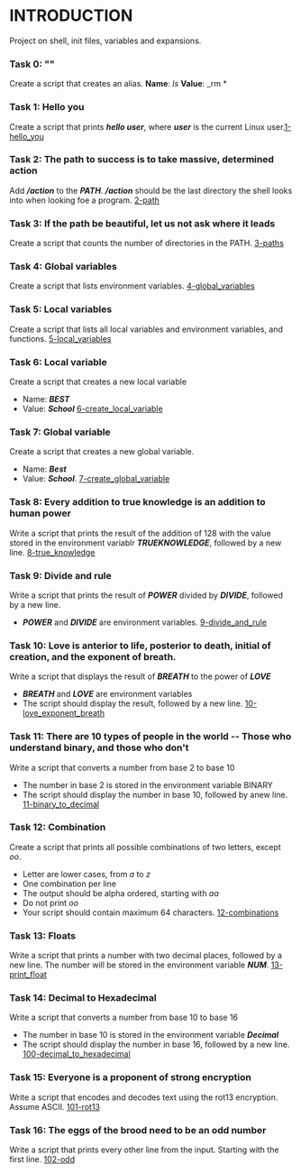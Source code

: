 # INTRODUCTION
Project on shell, init files, variables and expansions.

### Task 0: "<o>"
Create a script that creates an alias.
**Name**: _ls_
**Value**: _rm *

### Task 1: Hello you
Create a script that prints  ***hello user***, where ***user*** is the current Linux user.[1-hello_you](./1-hello_you)

### Task 2: The path to success is to take massive, determined action
Add ***/action*** to the ***PATH***. ***/action*** should be the last directory the shell looks into when looking foe a program. [2-path](./2-path)

### Task 3: If the path be beautiful, let us not ask where it leads
Create a script that counts the number of directories in the PATH. [3-paths](./3-paths)

### Task 4: Global variables
Create a script that lists environment variables. [4-global_variables](./4-global_variables)

### Task 5: Local variables
Create a script that lists all local variables and environment variables, and functions. [5-local_variables](./5-local_variables)

### Task 6: Local variable
Create a script that creates a new local variable
- Name: ***BEST***
- Value: ***School*** [6-create_local_variable](./6-create_local_variable)

### Task 7: Global variable
Create a script that creates a new global variable.
- Name: ***Best***
- Value: ***School***. [7-create_global_variable](./7-create_global_variable)

### Task 8: Every addition to true knowledge is an addition to human power
Write a script that prints the result of the addition of 128 with the value stored in the environment variablr ***TRUEKNOWLEDGE***, followed by a new line. [8-true_knowledge](./8-true_knowledge)

### Task 9: Divide and rule
Write a script that prints the result of ***POWER*** divided by ***DIVIDE***, followed by a new line.
- ***POWER*** and ***DIVIDE*** are environment variables. [9-divide_and_rule](./9-divide_and_rule)

### Task 10: Love is anterior to life, posterior to death, initial of creation, and the exponent of breath.
Write a script that displays the result of ***BREATH*** to the power of ***LOVE***
- ***BREATH*** and ***LOVE*** are environment variables
- The script should display the result, followed by a new line. [10-love_exponent_breath](./10-love_exponent_breath)

### Task 11: There are 10 types of people in the world -- Those who understand binary, and those who don't
Write a script that converts a number from base 2 to base 10
- The number in base 2 is stored in the environment variable BINARY
- The script should display the number in base 10, followed by anew line. [11-binary_to_decimal](./11-binary_to_decimal)

### Task 12: Combination
Create a script that prints all possible combinations of two letters, except _oo_.
- Letter are lower cases, from _a_ to _z_
- One combination per line
- The output should be alpha ordered, starting with _aa_
- Do not print _oo_
- Your script should contain maximum 64 characters. [12-combinations](./12-combinations)

### Task 13: Floats
Write a script that prints a number with two decimal places, followed by a new line. The number will be stored in the environment variable ***NUM***. [13-print_float](./13-print_float)

### Task 14: Decimal to Hexadecimal
Write a script that converts a number from base 10 to base 16
- The number in base 10 is stored in the environment variable ***Decimal***
- The script should display the number in base 16, followed by a new line. [100-decimal_to_hexadecimal](./100-decimal_to_hexadecimal)

### Task 15: Everyone is a proponent of strong encryption
Write a script that encodes and decodes text using the rot13 encryption. Assume ASCII. [101-rot13](./101-rot13)

### Task 16: The eggs of the brood need to be an odd number
Write a script that prints every other line from the input. Starting with the first line. [102-odd](./102-odd)
